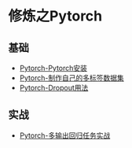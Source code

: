 # 修炼之Pytorch

## 基础
* [Pytorch-Pytorch安装](./2020-06-02/Pytorch-Pytorch安装.md)
* [Pytorch-制作自己的多标签数据集](./2020-06-06/Pytorch-制作自己的多标签数据集.md)
* [Pytorch-Dropout用法](./2020-06-07/Pytorch-Dropout用法.md)

## 实战
* [Pytorch-多输出回归任务实战](./2020-06-07/Pytorch-多输出回归任务实战.md)